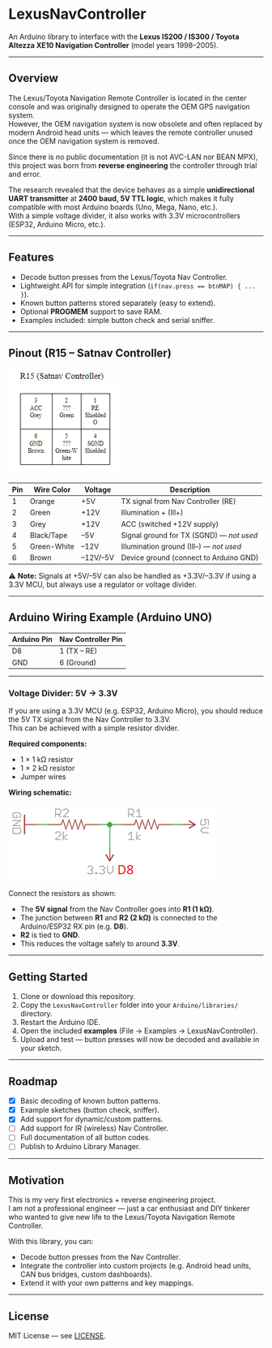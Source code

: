 # LexusNavController

An Arduino library to interface with the **Lexus IS200 / IS300 / Toyota Altezza XE10 Navigation Controller** (model years 1998–2005).  

---

## Overview  

The Lexus/Toyota Navigation Remote Controller is located in the center console and was originally designed to operate the OEM GPS navigation system.  
However, the OEM navigation system is now obsolete and often replaced by modern Android head units — which leaves the remote controller unused once the OEM navigation system is removed.  

Since there is no public documentation (it is not AVC-LAN nor BEAN MPX), this project was born from **reverse engineering** the controller through trial and error.  

The research revealed that the device behaves as a simple **unidirectional UART transmitter** at **2400 baud, 5V TTL logic**, which makes it fully compatible with most Arduino boards (Uno, Mega, Nano, etc.).  
With a simple voltage divider, it also works with 3.3V microcontrollers (ESP32, Arduino Micro, etc.).  

---

## Features  

- Decode button presses from the Lexus/Toyota Nav Controller.  
- Lightweight API for simple integration (`if(nav.press == btnMAP) { ... }`).  
- Known button patterns stored separately (easy to extend).  
- Optional **PROGMEM** support to save RAM.  
- Examples included: simple button check and serial sniffer.  

---

## Pinout (R15 – Satnav Controller)  

![R15 Connector](docs/R15_Satnav_Controller.png)  

| Pin | Wire Color   | Voltage   | Description |
|-----|--------------|-----------|-------------|
| 1   | Orange       | +5V       | TX signal from Nav Controller (RE) |
| 2   | Green        | +12V      | Illumination + (Ill+) |
| 3   | Grey         | +12V      | ACC (switched +12V supply) |
| 4   | Black/Tape   | –5V       | Signal ground for TX (SGND) — *not used* |
| 5   | Green-White  | –12V      | Illumination ground (Ill–) — *not used* |
| 6   | Brown        | –12V/–5V  | Device ground (connect to Arduino GND) |

⚠️ **Note:** Signals at +5V/–5V can also be handled as +3.3V/–3.3V if using a 3.3V MCU, but always use a regulator or voltage divider.  

---

## Arduino Wiring Example (Arduino UNO)  

| Arduino Pin | Nav Controller Pin |
|-------------|---------------------|
| D8          | 1 (TX – RE) |
| GND         | 6 (Ground) |

---

### Voltage Divider: 5V → 3.3V  

If you are using a 3.3V MCU (e.g. ESP32, Arduino Micro), you should reduce the 5V TX signal from the Nav Controller to 3.3V.  
This can be achieved with a simple resistor divider.  

**Required components:**  
- 1 × 1 kΩ resistor  
- 1 × 2 kΩ resistor  
- Jumper wires  

**Wiring schematic:**  

![Voltage Divider](docs/VoltageDivider_5Vto3V3.png)  

Connect the resistors as shown:  
- The **5V signal** from the Nav Controller goes into **R1 (1 kΩ)**.  
- The junction between **R1** and **R2 (2 kΩ)** is connected to the Arduino/ESP32 RX pin (e.g. **D8**).  
- **R2** is tied to **GND**.  
- This reduces the voltage safely to around **3.3V**.  

---

## Getting Started  

1. Clone or download this repository.  
2. Copy the `LexusNavController` folder into your `Arduino/libraries/` directory.  
3. Restart the Arduino IDE.  
4. Open the included **examples** (File → Examples → LexusNavController).  
5. Upload and test — button presses will now be decoded and available in your sketch.  

---

## Roadmap  

- [x] Basic decoding of known button patterns.  
- [x] Example sketches (button check, sniffer).  
- [x] Add support for dynamic/custom patterns.  
- [ ] Add support for IR (wireless) Nav Controller.  
- [ ] Full documentation of all button codes.  
- [ ] Publish to Arduino Library Manager.  

---

## Motivation  

This is my very first electronics + reverse engineering project.  
I am not a professional engineer — just a car enthusiast and DIY tinkerer who wanted to give new life to the Lexus/Toyota Navigation Remote Controller.  

With this library, you can:  
- Decode button presses from the Nav Controller.  
- Integrate the controller into custom projects (e.g. Android head units, CAN bus bridges, custom dashboards).  
- Extend it with your own patterns and key mappings.  

---

## License  

MIT License — see [LICENSE](LICENSE).  

